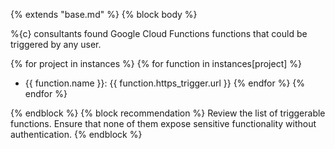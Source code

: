 {% extends "base.md" %}
{% block body %}

%{c} consultants found Google Cloud Functions functions that could be triggered by any user.


{% for project in instances %}
  {% for function in instances[project] %}
- {{ function.name }}: {{ function.https_trigger.url }}
  {% endfor %}
{% endfor %}

{% endblock %}
{% block recommendation %}
Review the list of triggerable functions. Ensure that none of them expose sensitive functionality without authentication.
{% endblock %}
